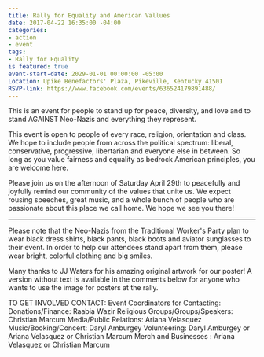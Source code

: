 ```yaml
---
title: Rally for Equality and American Vallues
date: 2017-04-22 16:35:00 -04:00
categories:
- action
- event
tags:
- Rally for Equality
is featured: true
event-start-date: 2029-01-01 00:00:00 -05:00
Location: Upike Benefactors' Plaza, Pikeville, Kentucky 41501
RSVP-link: https://www.facebook.com/events/636524179891488/
---
```


This is an event for people to stand up for peace, diversity, and love and to stand AGAINST Neo-Nazis and everything they represent.

This event is open to people of every race, religion, orientation and class. We hope to include people from across the political spectrum: liberal, conservative, progressive, libertarian and everyone else in between. So long as you value fairness and equality as bedrock American principles, you are welcome here.

Please join us on the afternoon of Saturday April 29th to peacefully and joyfully remind our community of the values that unite us. We expect rousing speeches, great music, and a whole bunch of people who are passionate about this place we call home. We hope we see you there!

---------------------------------------------------

Please note that the Neo-Nazis from the Traditional Worker's Party plan to wear black dress shirts, black pants, black boots and aviator sunglasses to their event. In order to help our attendees stand apart from them, please wear bright, colorful clothing and big smiles.

Many thanks to JJ Waters for his amazing original artwork for our poster! A version without text is available in the comments below for anyone who wants to use the image for posters at the rally.

TO GET INVOLVED CONTACT: 
Event Coordinators for Contacting: 
Donations/Finance: Raabia Wazir
Religious Groups/Groups/Speakers: Christian Marcum
Media/Public Relations: Ariana Velasquez
Music/Booking/Concert: Daryl Amburgey
Volunteering: Daryl Amburgey or Ariana Velasquez or Christian Marcum 
Merch and Businesses : Ariana Velasquez or Christian Marcum